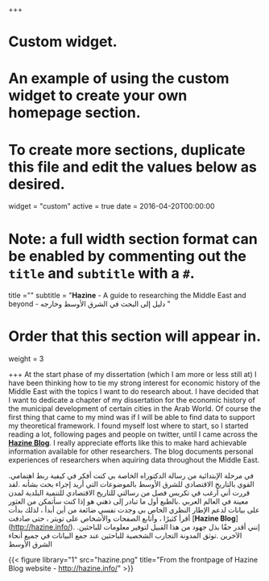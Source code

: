 +++
# Custom widget.
# An example of using the custom widget to create your own homepage section.
# To create more sections, duplicate this file and edit the values below as desired.
widget = "custom"
active = true
date = 2016-04-20T00:00:00

# Note: a full width section format can be enabled by commenting out the `title` and `subtitle` with a `#`.
title =""
subtitle = "**Hazine** - A guide to researching the Middle East and beyond - دليل إلى البحث في الشرق الأوسط وخارجه "

# Order that this section will appear in.
weight = 3


+++
At the start phase of my dissertation (which I am more or less still at) I have been thinking how to tie my strong interest for economic history of the Middle East with the topics I want to do research about.
I have decided that I want to dedicate a chapter of my dissertation for the economic history of the municipal development of certain cities in the Arab World.
Of course the first thing that came to my mind was if I will be able to find data to support my theoretical framework.
I found myself lost where to start, so I started reading a lot, following pages and people on twitter, until I came across the [**Hazine Blog**](http://hazine.info/).
I really appreciate efforts like this to make hard achievable information available for other researchers.
The blog documents personal experiences of researchers when aquiring data throughout the Middle East. 

.في مرحلة الإبتدائية من رسالة الدكتوراه الخاصة بي كنت أفكر في كيفية ربط اهتمامي القوي بالتاريخ الاقتصادي للشرق الأوسط بالموضوعات التي أريد إجراء بحث بشأنه
.لقد قررت أني أرغب في تكريس فصل من رسالتي للتاريخ الاقتصادي للتنمية البلدية لمدن معينة في العالم العربي
.بالطبع أول ما تبادر إلى ذهني هو إذا كنت سأتمكن من العثور على بيانات لدعم الإطار النظري الخاص بي
وجدت نفسي ضائعة من أين أبدأ ، لذلك بدأت أقرأ كثيرًا ، وأتابع الصفحات والأشخاص على تويتر ، حتى صادفت [**Hazine Blog**] (http://hazine.info/).
.إنني أقدر حقًا بذل جهود من هذا القبيل لتوفير معلومات للباحثين الآخرين
.توثق المدونة التجارب الشخصية للباحثين عند جمع البيانات في جميع أنحاء الشرق الأوسط

{{< figure library="1" src="hazine.png" title="From the frontpage of Hazine Blog website - http://hazine.info/" >}}


